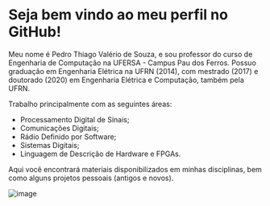 # Seja bem vindo ao meu perfil no GitHub!

Meu nome é Pedro Thiago Valério de Souza, e sou professor do curso de Engenharia de Computação na UFERSA - Campus Pau dos Ferros. Possuo graduação em Engenharia Elétrica na UFRN (2014), com mestrado (2017) e doutorado (2020) em Engenharia Elétrica e Computação, também pela UFRN. 

Trabalho principalmente com as seguintes áreas:
- Processamento Digital de Sinais;
- Comunicações Digitais;
- Rádio Definido por Software;
- Sistemas Digitais;
- Linguagem de Descrição de Hardware e FPGAs.

Aqui você encontrará materiais disponibilizados em minhas disciplinas, bem como alguns projetos pessoais (antigos e novos).

  ![image](https://github.com/pedrothiag/pedrothiag/assets/5923790/0ad2e57e-42a6-48fc-8bf2-efb858da533e) 
